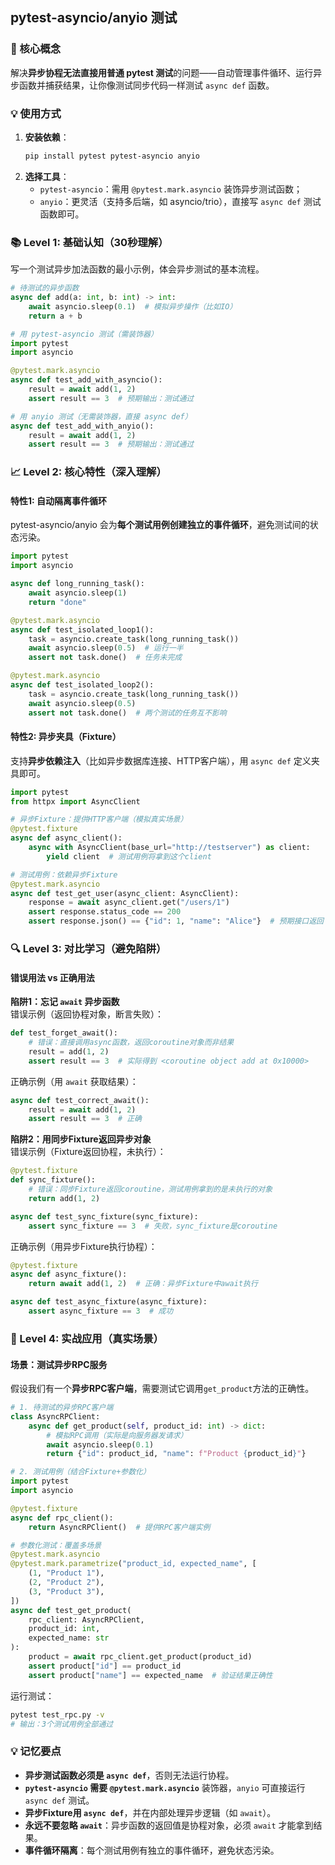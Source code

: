 ## pytest-asyncio/anyio 测试

### 🎯 核心概念
解决**异步协程无法直接用普通 pytest 测试**的问题——自动管理事件循环、运行异步函数并捕获结果，让你像测试同步代码一样测试 `async def` 函数。


### 💡 使用方式
1. **安装依赖**：  
   ```bash
   pip install pytest pytest-asyncio anyio
   ```
2. **选择工具**：  
   - `pytest-asyncio`：需用 `@pytest.mark.asyncio` 装饰异步测试函数；  
   - `anyio`：更灵活（支持多后端，如 asyncio/trio），直接写 `async def` 测试函数即可。


### 📚 Level 1: 基础认知（30秒理解）
写一个测试异步加法函数的最小示例，体会异步测试的基本流程。

```python
# 待测试的异步函数
async def add(a: int, b: int) -> int:
    await asyncio.sleep(0.1)  # 模拟异步操作（比如IO）
    return a + b

# 用 pytest-asyncio 测试（需装饰器）
import pytest
import asyncio

@pytest.mark.asyncio
async def test_add_with_asyncio():
    result = await add(1, 2)
    assert result == 3  # 预期输出：测试通过

# 用 anyio 测试（无需装饰器，直接 async def）
async def test_add_with_anyio():
    result = await add(1, 2)
    assert result == 3  # 预期输出：测试通过
```


### 📈 Level 2: 核心特性（深入理解）
#### 特性1: 自动隔离事件循环
pytest-asyncio/anyio 会为**每个测试用例创建独立的事件循环**，避免测试间的状态污染。

```python
import pytest
import asyncio

async def long_running_task():
    await asyncio.sleep(1)
    return "done"

@pytest.mark.asyncio
async def test_isolated_loop1():
    task = asyncio.create_task(long_running_task())
    await asyncio.sleep(0.5)  # 运行一半
    assert not task.done()  # 任务未完成

@pytest.mark.asyncio
async def test_isolated_loop2():
    task = asyncio.create_task(long_running_task())
    await asyncio.sleep(0.5)
    assert not task.done()  # 两个测试的任务互不影响
```

#### 特性2: 异步夹具（Fixture）
支持**异步依赖注入**（比如异步数据库连接、HTTP客户端），用 `async def` 定义夹具即可。

```python
import pytest
from httpx import AsyncClient

# 异步Fixture：提供HTTP客户端（模拟真实场景）
@pytest.fixture
async def async_client():
    async with AsyncClient(base_url="http://testserver") as client:
        yield client  # 测试用例将拿到这个client

# 测试用例：依赖异步Fixture
@pytest.mark.asyncio
async def test_get_user(async_client: AsyncClient):
    response = await async_client.get("/users/1")
    assert response.status_code == 200
    assert response.json() == {"id": 1, "name": "Alice"}  # 预期接口返回
```


### 🔍 Level 3: 对比学习（避免陷阱）
#### 错误用法 vs 正确用法
**陷阱1：忘记 `await` 异步函数**  
错误示例（返回协程对象，断言失败）：
```python
def test_forget_await():
    # 错误：直接调用async函数，返回coroutine对象而非结果
    result = add(1, 2)
    assert result == 3  # 实际得到 <coroutine object add at 0x10000>
```
正确示例（用 `await` 获取结果）：
```python
async def test_correct_await():
    result = await add(1, 2)
    assert result == 3  # 正确
```

**陷阱2：用同步Fixture返回异步对象**  
错误示例（Fixture返回协程，未执行）：
```python
@pytest.fixture
def sync_fixture():
    # 错误：同步Fixture返回coroutine，测试用例拿到的是未执行的对象
    return add(1, 2)

async def test_sync_fixture(sync_fixture):
    assert sync_fixture == 3  # 失败，sync_fixture是coroutine
```
正确示例（用异步Fixture执行协程）：
```python
@pytest.fixture
async def async_fixture():
    return await add(1, 2)  # 正确：异步Fixture中await执行

async def test_async_fixture(async_fixture):
    assert async_fixture == 3  # 成功
```


### 🚀 Level 4: 实战应用（真实场景）
#### 场景：测试异步RPC服务
假设我们有一个**异步RPC客户端**，需要测试它调用`get_product`方法的正确性。

```python
# 1. 待测试的异步RPC客户端
class AsyncRPClient:
    async def get_product(self, product_id: int) -> dict:
        # 模拟RPC调用（实际是向服务器发请求）
        await asyncio.sleep(0.1)
        return {"id": product_id, "name": f"Product {product_id}"}

# 2. 测试用例（结合Fixture+参数化）
import pytest
import asyncio

@pytest.fixture
async def rpc_client():
    return AsyncRPClient()  # 提供RPC客户端实例

# 参数化测试：覆盖多场景
@pytest.mark.asyncio
@pytest.mark.parametrize("product_id, expected_name", [
    (1, "Product 1"),
    (2, "Product 2"),
    (3, "Product 3"),
])
async def test_get_product(
    rpc_client: AsyncRPClient,
    product_id: int,
    expected_name: str
):
    product = await rpc_client.get_product(product_id)
    assert product["id"] == product_id
    assert product["name"] == expected_name  # 验证结果正确性
```
运行测试：
```bash
pytest test_rpc.py -v
# 输出：3个测试用例全部通过
```


### 💡 记忆要点
- **异步测试函数必须是 `async def`**，否则无法运行协程。  
- **`pytest-asyncio` 需要 `@pytest.mark.asyncio`** 装饰器，`anyio` 可直接运行 `async def` 测试。  
- **异步Fixture用 `async def`**，并在内部处理异步逻辑（如 `await`）。  
- **永远不要忽略 `await`**：异步函数的返回值是协程对象，必须 `await` 才能拿到结果。  
- **事件循环隔离**：每个测试用例有独立的事件循环，避免状态污染。